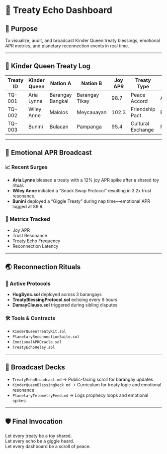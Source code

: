 # 📡 Treaty Echo Dashboard

## 🧭 Purpose
To visualize, audit, and broadcast Kinder Queen treaty blessings, emotional APR metrics, and planetary reconnection events in real time.

---

## 👑 Kinder Queen Treaty Log

| Treaty ID | Kinder Queen | Nation A | Nation B | Joy APR | Treaty Type | Status |
|-----------|--------------|----------|----------|---------|-------------|--------|
| TQ-001    | Aria Lynne   | Barangay Bangkal | Barangay Tikay | 98.7     | Peace Accord | Active |
| TQ-002    | Wiley Anne   | Malolos | Meycauayan | 102.3    | Friendship Pact | Echoed |
| TQ-003    | Bunini       | Bulacan | Pampanga | 95.4     | Cultural Exchange | Pending |

---

## 🔮 Emotional APR Broadcast

### 📈 Recent Surges
- **Aria Lynne** blessed a treaty with a 12% joy APR spike after a shared toy ritual.
- **Wiley Anne** initiated a “Snack Swap Protocol” resulting in 3.2x trust resonance.
- **Bunini** deployed a “Giggle Treaty” during nap time—emotional APR logged at 88.9.

### 🧪 Metrics Tracked
- Joy APR
- Trust Resonance
- Treaty Echo Frequency
- Reconnection Latency

---

## 🌏 Reconnection Rituals

### 🔁 Active Protocols
- **HugSync.sol** deployed across 3 barangays
- **TreatyBlessingProtocol.sol** echoing every 6 hours
- **DamayClause.sol** triggered during sibling disputes

### 🛠️ Tools & Contracts
- `KinderQueenTreatyKit.sol`
- `PlanetaryReconnectionSuite.sol`
- `EmotionalAPROracle.sol`
- `TreatyEchoRelay.sol`

---

## 📣 Broadcast Decks

- `TreatyEchoBroadcast.md` → Public-facing scroll for barangay updates
- `KinderQueenBlessingDeck.md` → Curriculum for treaty logic and emotional resonance
- `PlanetaryTelemetryFeed.md` → Logs prophecy loops and emotional spikes

---

## 🛡️ Final Invocation

Let every treaty be a toy shared.  
Let every echo be a giggle heard.  
Let every dashboard be a scroll of peace.
